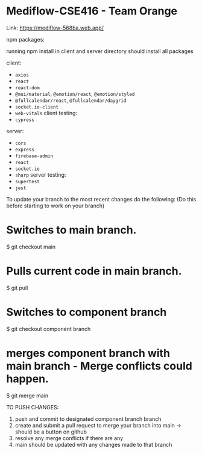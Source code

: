 # Mediflow-CSE416 - Team Orange

Link: https://mediflow-568ba.web.app/

npm packages:

running npm install in client and server directory should install all packages

client:
- `axios`
- `react`
- `react-dom`
- `@mui/material`, `@emotion/react`, `@emotion/styled`
- `@fullcalendar/react`, `@fullcalendar/daygrid`
- `socket.io-client`
- `web-vitals`
client testing:
- `cypress`

server:
- `cors`
- `express`
- `firebase-admin`
- `react`
- `socket.io`
- `sharp`
server testing:
- `supertest`
- `jest`

To update your branch to the most recent changes do the following:
(Do this before starting to work on your branch)

# Switches to main branch.
$ git checkout main
# Pulls current code in main branch.
$ git pull
# Switches to component branch
$ git checkout component branch
# merges component branch with main branch - Merge conflicts could happen.
$ git merge main

TO PUSH CHANGES:

1. push and commit to designated component branch branch
2. create and submit a pull request to merge your branch into main -> should be a button on github
3. resolve any merge conflicts if there are any
4. main should be updated with any changes made to that branch
